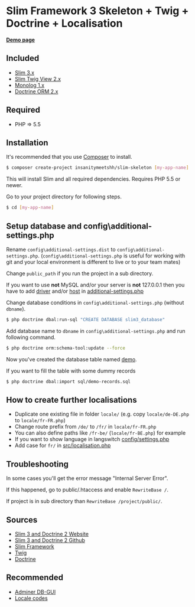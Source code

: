 # Slim Framework 3 Skeleton + Twig + Doctrine + Localisation

[**Demo page**](http://slim3.insanitymeetshh.net)

## Included
* [Slim 3.x](https://www.slimframework.com)
* [Slim Twig View 2.x](https://github.com/slimphp/Twig-View)
* [Monolog 1.x](https://seldaek.github.io/monolog/)
* [Doctrine ORM 2.x](https://packagist.org/packages/doctrine/orm)

## Required
* PHP => 5.5

## Installation

It's recommended that you use [Composer](https://getcomposer.org/) to install.

```bash
$ composer create-project insanitymeetshh/slim-skeleton [my-app-name]
```

This will install Slim and all required dependencies. Requires PHP 5.5 or newer.

Go to your project directory for following steps.

```bash
$ cd [my-app-name]
```

## Setup database and config\additional-settings.php 
Rename `config\additional-settings.dist` to `config\additional-settings.php`.
(`config\additional-settings.php` is useful for working with git and your local environment is different to live or to your team mates)

Change `public_path` if you run the project in a sub directory.

If you want to use __**not**__ MySQL and/or your server is __**not**__ 127.0.0.1 then you have to add [driver](https://github.com/InsanityMeetsHH/Slim-Skeleton/blob/86de8cb9441caa31cefcbb1bc741b0a2dabdc2ff/config/settings.php#L47) and/or [host](https://github.com/InsanityMeetsHH/Slim-Skeleton/blob/86de8cb9441caa31cefcbb1bc741b0a2dabdc2ff/config/settings.php#L48) in [additional-settings.php](https://github.com/InsanityMeetsHH/Slim-Skeleton/blob/86de8cb9441caa31cefcbb1bc741b0a2dabdc2ff/config/additional-settings.dist#L6)

Change database conditions in `config\additional-settings.php` (without `dbname`).
```bash
$ php doctrine dbal:run-sql "CREATE DATABASE slim3_database"
```

Add database name to `dbname` in `config\additional-settings.php` and run following command.
```bash
$ php doctrine orm:schema-tool:update --force
```
Now you've created the database table named [demo](https://github.com/InsanityMeetsHH/Slim-Skeleton/blob/master/src/Entity/Demo.php).

If you want to fill the table with some dummy records
```bash
$ php doctrine dbal:import sql/demo-records.sql
```

## How to create further localisations
* Duplicate one existing file in folder `locale/` (e.g. copy `locale/de-DE.php` to `locale/fr-FR.php`)
* Change route prefix from `/de/` to `/fr/` in `locale/fr-FR.php`
* You can also define paths like `/fr-be/` (`locale/fr-BE.php`) for example
* If you want to show language in langswitch [config/settings.php](https://github.com/InsanityMeetsHH/Slim-Skeleton/blob/86de8cb9441caa31cefcbb1bc741b0a2dabdc2ff/config/settings.php#L30)
* Add case for `fr/` in [src/localisation.php](https://github.com/InsanityMeetsHH/Slim-Skeleton/blob/86de8cb9441caa31cefcbb1bc741b0a2dabdc2ff/src/localisation.php#L18)

## Troubleshooting
In some cases you'll get the error message "Internal Server Error".

If this happened, go to public/.htaccess and enable `RewriteBase /`.

If project is in sub directory than `RewriteBase /project/public/`.

## Sources
* [Slim 3 and Doctrine 2 Website](http://blog.sub85.com/slim-3-with-doctrine-2.html)
* [Slim 3 and Doctrine 2 Github](https://github.com/matthewfedak/slim-3-doctrine-2)
* [Slim Framework](https://www.slimframework.com/)
* [Twig](https://twig.symfony.com/)
* [Doctrine](https://www.doctrine-project.org/)

## Recommended
* [Adminer DB-GUI](https://www.adminer.org/)
* [Locale codes](https://www.science.co.il/language/Locale-codes.php)
